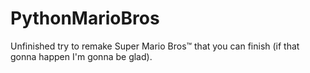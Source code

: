# PythonMarioBros
Unfinished try to remake Super Mario Bros™ that you can finish (if that gonna happen I'm gonna be glad).
